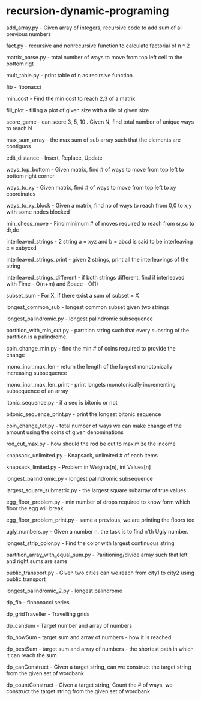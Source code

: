 # recursion-dynamic-programing

add_array.py - Given array of integers, recursive code to add sum of all previous numbers
 
fact.py - recursive and nonrecursive function to calculate factorial of n ^ 2
 
matrix_parse.py - total number of ways to move from top left cell to the bottom rigt 
 
mult_table.py - print table of n as recirsive function
 
fib - fibonacci
 
min_cost - Find the min cost to reach 2,3 of a matrix
 
fill_plot - filling a plot of given size with a tile of given size
 
score_game - can score 3, 5, 10 . Given N, find total number of unique ways to reach N
 
max_sum_array - the max sum of sub array such that the elements are contiguos
 
edit_distance - Insert, Replace, Update 

ways_top_bottom - Given matrix, find # of ways to move from top left to bottom right corner

ways_to_xy - Given matrix, find # of ways to move from top left to xy coordinates

ways_to_xy_block - Given a matrix, find no of ways to reach from 0,0 to x,y with some nodes blocked

min_chess_move - Find minimum # of moves required to reach from sr,sc to dr,dc

interleaved_strings - 2 string a = xyz and b = abcd is said to be interleaving c = xabycxd

interleaved_strings_print - given 2 strings, print all the interleavings of the string

interleaved_strings_different - if both strings different, find if interleaved with Time - O(n+m) and  Space - O(1)

subset_sum - For X, if there exist a sum of subset = X

longest_common_sub - longest common subset given two strings

longest_palindromic.py - longest palindromic subsequence

partition_with_min_cut.py - partition string such that every subsring of the partition is a palindrome.



coin_change_min.py - find the min # of coins required to provide the change

mono_incr_max_len - return the length of the largest monotonically increasing subsequence

mono_incr_max_len_print - print longets monotonically incrementing subsequence of an array

itonic_sequence.py - if a seq is bitonic or not

bitonic_sequence_print.py - print the longest bitonic sequence

coin_change_tot.py - total number of ways we can make change of the amount using the coins of given denominations

rod_cut_max.py - how should the rod be cut to maximize the income

knapsack_unlimited.py - Knapsack, unlimited # of each items

knapsack_limited.py - Problem in Weights[n], int Values[n]

longest_palindromic.py - longest palindromic subsequence

largest_square_submatrix.py - the largest square subarray of true values

egg_floor_problem.py - min number of drops required to know form which floor the egg will break

egg_floor_problem_print.py - same a previous, we are printing the floors too

ugly_numbers.py - Given a number n, the task is to find n’th Ugly number.

longest_strip_color.py - Find the color with largest continuous string

partition_array_with_equal_sum.py -  Paritioning/divide array such that left and right sums are same

public_transport.py - Given two cities can we reach from city1 to city2 using public transport

longest_palindromic_2.py - longest palindrome

dp_fib - finbonacci series

dp_gridTraveller - Travelling grids

dp_canSum - Target number and array of numbers

dp_howSum - target sum and array of numbers - how it is reached

dp_bestSum - target sum and array of numbers - the shortest path in which it can reach the sum

dp_canConstruct - Given a target string, can we construct the target string from the given set of wordbank

dp_countConstruct - Given a target string, Count the # of ways, we construct the target string from the given set of wordbank


